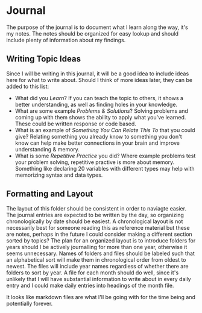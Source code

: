 # Journal
The purpose of the journal is to document what I learn along the way, it's my notes.
The notes should be organized for easy lookup and should include plenty of information about my findings.

## Writing Topic Ideas
Since I will be writing in this journal, it will be a good idea to include ideas here for what to write about.
Should I think of more ideas later, they can be added to this list:
- What did you *Learn*? If you can teach the topic to others, it shows a better understanding, as well as finding holes in your knowledge.
- What are some example *Problems & Solutions*? Solving problems and coming up with them shows the ability to apply what you've learned. These could be written response or code based.
- What is an example of *Something You Can Relate This To* that you could give? Relating something you already know to something you don't know can help make better connections in your brain and improve understanding & memory.
- What is some *Repetitive Practice* you did? Where example problems test your problem solving, repetitive practive is more about memory. Something like declaring 20 variables with different types may help with memorizing syntax and data types.

## Formatting and Layout
The layout of this folder should be consistent in order to naviagte easier.
The journal entries are expected to be written by the day, so organizing chronologically by date should be easiest.
A chronological layout is not necessarily best for someone reading this as reference material but these are notes, perhaps in the future I could consider making a different section sorted by topics?
The plan for an organized layout is to introduce folders for years should I be actively journalling for more than one year, otherwise it seems unnecessary.
Names of folders and files should be labeled such that an alphabetical sort will make them in chronological order from oldest to newest.
The files will include year names regardless of whether there are folders to sort by year.
A file for each month should do well, since it's unlikely that I will have substantial information to write about in every daily entry and I could make daily entries into headings of the month file.

It looks like markdown files are what I'll be going with for the time being and potentially forever.

